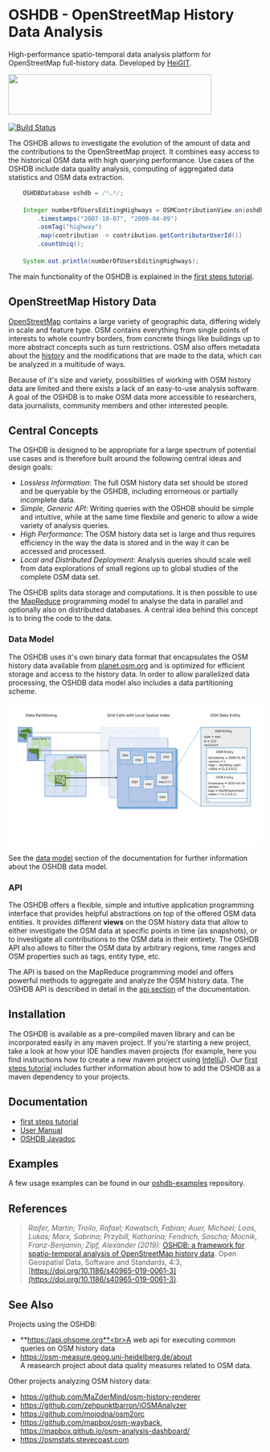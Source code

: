 OSHDB - OpenStreetMap History Data Analysis
===========================================

High-performance spatio-temporal data analysis platform for OpenStreetMap full-history data. Developed by [HeiGIT](https://heigit.org).

<img src="https://heigit.org/wp-content/uploads/2018/01/HeiGIT_Logo_cut-505x100@2x.png" height="80px" width="404px">

[![Build Status](https://jenkins.ohsome.org/buildStatus/icon?job=oshdb/master)](https://jenkins.ohsome.org/blue/organizations/jenkins/oshdb/activity/?branch=master)

The OSHDB allows to investigate the evolution of the amount of data and the contributions to the OpenStreetMap project. It combines easy access to the historical OSM data with high querying performance. Use cases of the OSHDB include data quality analysis, computing of aggregated data statistics and OSM data extraction.

```java
    OSHDBDatabase oshdb = /*…*/;

    Integer numberOfUsersEditingHighways = OSMContributionView.on(oshdb)
        .timestamps("2007-10-07", "2009-04-09")
        .osmTag("highway")
        .map(contribution -> contribution.getContributorUserId())
        .countUniq();
        
    System.out.println(numberOfUsersEditingHighways);
```

The main functionality of the OSHDB is explained in the [first steps tutorial](documentation/first-steps/README.md).

OpenStreetMap History Data
--------------------------

[OpenStreetMap](https://www.openstreetmap.org/) contains a large variety of geographic data, differing widely in scale and feature type. OSM contains everything from single points of interests to whole country borders, from concrete things like buildings up to more abstract concepts such as turn restrictions. OSM also offers metadata about the [history](https://wiki.openstreetmap.org/wiki/Planet.osm/full) and the modifications that are made to the data, which can be analyzed in a multitude of ways.

Because of it's size and variety, possibilities of working with OSM history data are limited and there exists a lack of an easy-to-use analysis software. A goal of the OSHDB is to make OSM data more accessible to researchers, data journalists, community members and other interested people.

Central Concepts
----------------

The OSHDB is designed to be appropriate for a large spectrum of potential use cases and is therefore built around the following central ideas and design goals:

* _Lossless Information_: The full OSM history data set should be stored and be queryable by the OSHDB, including errorneous or partially incomplete data.
* _Simple, Generic API_: Writing queries with the OSHDB should be simple and intuitive, while at the same time flexbile and generic to allow a wide variety of analysis queries.
* _High Performance_: The OSM history data set is large and thus requires efficiency in the way the data is stored and in the way it can be accessed and processed.
* _Local and Distributed Deployment_: Analysis queries should scale well from data explorations of small regions up to global studies of the complete OSM data set.

The OSHDB splits data storage and computations. It is then possible to use the [MapReduce](https://en.wikipedia.org/wiki/MapReduce) programming model to analyse the data in parallel and optionally also on distributed databases. A central idea behind this concept is to bring the code to the data.

### Data Model

The OSHDB uses it's own binary data format that encapsulates the OSM history data available from [planet.osm.org](https://planet.osm.org/) and is optimized for efficient storage and access to the history data. In order to allow parallelized data processing, the OSHDB data model also includes a data partitioning scheme.

[![schematic overview of the OSHDB data model](documentation/manual/data-model.svg)](documentation/manual/data-model.md)

See the [data model](documentation/manual/data-model.md) section of the documentation for further information about the OSHDB data model.

### API

The OSHDB offers a flexible, simple and intuitive application programming interface that provides helpful abstractions on top of the offered OSM data entities. It provides different **views** on the OSM history data that allow to either investigate the OSM data at specific points in time (as snapshots), or to investigate all contributions to the OSM data in their entirety. The OSHDB API also allows to filter the OSM data by arbitrary regions, time ranges and OSM properties such as tags, entity type, etc.

The API is based on the MapReduce programming model and offers powerful methods to aggregate and analyze the OSM history data. The OSHDB API is described in detail in the [api section](documentation/manual/api.md) of the documentation.

Installation
------------

The OSHDB is available as a pre-compiled maven library and can be incorporated easily in any maven project. If you're starting a new project, take a look at how your IDE handles maven projects (for example, here you find instructions how to create a new maven project using [IntelliJ](https://www.jetbrains.com/help/idea/maven-support.html#maven_create_project)). Our [first steps tutorial](https://github.com/GIScience/oshdb/tree/docu-update-cleanup/documentation/first-steps#2-add-maven-dependency) includes further information about how to add the OSHDB as a maven dependency to your projects.

Documentation
-------------

* [first steps tutorial](documentation/first-steps/README.md)
* [User Manual](documentation/manual/README.md)
* [OSHDB Javadoc](https://docs.ohsome.org/java/oshdb/0.5.0/aggregated/)

Examples
--------

A few usage examples can be found in our [oshdb-examples](https://gitlab.gistools.geog.uni-heidelberg.de/giscience/big-data/ohsome/oshdb-examples) repository.

References
----------

> *Raifer, Martin; Troilo, Rafael; Kowatsch, Fabian; Auer, Michael; Loos, Lukas; Marx, Sabrina; Przybill, Katharina; Fendrich, Sascha; Mocnik, Franz-Benjamin; Zipf, Alexander (2019)*: [OSHDB: a framework for spatio-temporal analysis of OpenStreetMap history data](https://opengeospatialdata.springeropen.com/articles/10.1186/s40965-019-0061-3). Open Geospatial Data, Software and Standards, 4:3, [https://doi.org/10.1186/s40965-019-0061-3](https://doi.org/10.1186/s40965-019-0061-3).

See Also
--------

Projects using the OSHDB:

* **https://api.ohsome.org**<br>A web api for executing common queries on OSM history data
* https://osm-measure.geog.uni-heidelberg.de/about<br>A reasearch project about data quality measures related to OSM data.

Other projects analyzing OSM history data:

* https://github.com/MaZderMind/osm-history-renderer
* https://github.com/zehpunktbarron/iOSMAnalyzer
* https://github.com/mojodna/osm2orc
* https://github.com/mapbox/osm-wayback, https://mapbox.github.io/osm-analysis-dashboard/
* https://osmstats.stevecoast.com


